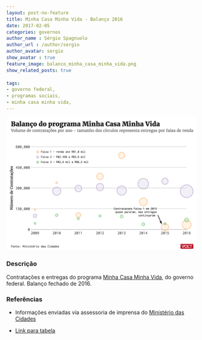 ```yaml
---
layout: post-no-feature
title: Minha Casa Minha Vida - Balanço 2016
date: 2017-02-05
categories: governos
author_name : Sérgio Spagnuolo
author_url : /author/sergio
author_avatar: sergio
show_avatar : true
feature_image: balanco_minha_casa_minha_vida.png
show_related_posts: true

tags:
- governo federal,
- programas sociais,
- minha casa minha vida,
---
```



![Grafico registros gov.br](/graf/balanco_minha_casa_minha_vida.png)


### Descrição
Contratações e entregas do programa [Minha Casa Minha Vida](http://www.minhacasaminhavida.gov.br/), do governo federal. Balanço fechado de 2016.

### Referências

* Informações enviadas via assessoria de imprensa do [Ministério das Cidades](http://www.cidades.gov.br/)

* [Link para tabela](https://docs.google.com/spreadsheets/d/1xybmHvU7gIjpgdr-tSpE0PAt4uhDgkKCqIwpvZRWn_k/edit?usp=sharing)

